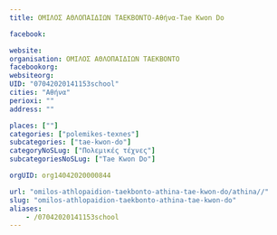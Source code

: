 ```yaml
---
title: ΟΜΙΛΟΣ ΑΘΛΟΠΑΙΔΙΩΝ ΤΑΕΚΒΟΝΤΟ-Αθήνα-Tae Kwon Do

facebook:

website:
organisation: ΟΜΙΛΟΣ ΑΘΛΟΠΑΙΔΙΩΝ ΤΑΕΚΒΟΝΤΟ
facebookorg:
websiteorg:
UID: "07042020141153school"
cities: "Αθήνα"
perioxi: ""
address: ""

places: [""]
categories: ["polemikes-texnes"]
subcategories: ["tae-kwon-do"]
categoryNoSLug: ["Πολεμικές τέχνες"]
subcategoriesNoSLug: ["Tae Kwon Do"]

orgUID: org14042020000844

url: "omilos-athlopaidion-taekbonto-athina-tae-kwon-do/athina//"
slug: "omilos-athlopaidion-taekbonto-athina-tae-kwon-do"
aliases:
    - /07042020141153school
---
```





